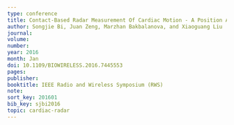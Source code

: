 ```yaml
---
type: conference
title: Contact-Based Radar Measurement Of Cardiac Motion - A Position And Polarization Study
author: Songjie Bi, Juan Zeng, Marzhan Bakbalanova, and Xiaoguang Liu
journal:
volume:
number:
year: 2016
month: Jan
doi: 10.1109/BIOWIRELESS.2016.7445553
pages:
publisher:
booktitle: IEEE Radio and Wireless Symposium (RWS)
note:
sort_key: 201601
bib_key: sjbi2016
topic: cardiac-radar
---
```

